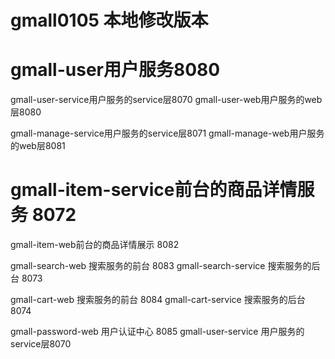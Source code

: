 # gmall0105 本地修改版本
# gmall-user用户服务8080
gmall-user-service用户服务的service层8070
gmall-user-web用户服务的web层8080

gmall-manage-service用户服务的service层8071
gmall-manage-web用户服务的web层8081

# gmall-item-service前台的商品详情服务 8072
gmall-item-web前台的商品详情展示 8082

gmall-search-web 搜索服务的前台 8083
gmall-search-service 搜索服务的后台 8073


gmall-cart-web 搜索服务的前台 8084
gmall-cart-service 搜索服务的后台 8074

gmall-password-web 用户认证中心 8085
gmall-user-service 用户服务的service层8070